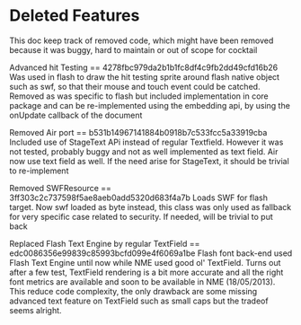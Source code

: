 Deleted Features
================

This doc keep track of removed code, which might have been removed
because it was buggy, hard to maintain or out of scope for cocktail


Advanced hit Testing == 4278fbc979da2b1b1fc8df4c9fb2dd49cfd16b26
Was used in flash to draw the hit testing sprite around flash native 
object such as swf, so that their mouse and touch event could be catched.
Removed as was specific to flash but included implementation in core package
and can be re-implemented using the embedding api, by using the onUpdate
callback of the document


Removed Air port == b531b14967141884b0918b7c533fcc5a33919cba
Included use of StageText APi instead of regular Textfield. However it
was not tested, probably buggy and not as well implemented as text field.
Air now use text field as well. If the need arise for StageText, it should
be trivial to re-implement

Removed SWFResource == 3ff303c2c737598f5ae8aeb0add5320d683f4a7b
Loads SWF for flash target. Now swf loaded as byte instead, this class was
only used as fallback for very specific case related to security. If
needed, will be trivial to put back

Replaced Flash Text Engine by regular TextField == edc0086356e99839c85993bcfd099e4f6069a1be
Flash font back-end used Flash Text Engine until now while NME used good ol' TextField.
Turns out after a few test, TextField rendering is a bit more accurate and all the right font
metrics are available and soon to be available in NME (18/05/2013). This reduce code complexity, the only
drawback are some missing advanced text feature on TextField such as small caps but the tradeof seems alright.
